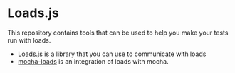 # Loads.js

This repository contains tools that can be used to help you make your tests run
with loads.

- [Loads.js](https://github.com/mozilla-services/loads.js/loads.js) is
  a library that you can use to communicate with loads
- [mocha-loads](https://github.com/mozilla-services/loads.js/mocha-loads) is an
  integration of loads with mocha.
